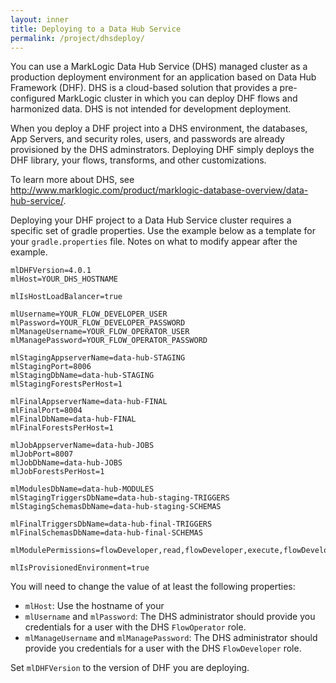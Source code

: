 ```yaml
---
layout: inner
title: Deploying to a Data Hub Service
permalink: /project/dhsdeploy/
---
```


You can use a MarkLogic Data Hub Service (DHS) managed cluster as a production deployment environment for an application based on Data Hub Framework (DHF). DHS is a cloud-based solution that provides a pre-configured MarkLogic cluster in which you can deploy DHF flows and harmonized data. DHS is not intended for development deployment.

When you deploy a DHF project into a DHS environment, the databases, App Servers, and security roles, users, and passwords are already provisioned by the DHS adminstrators. Deploying DHF simply deploys the DHF library, your flows, transforms, and other customizations.

To learn more about DHS, see http://www.marklogic.com/product/marklogic-database-overview/data-hub-service/.

Deploying your DHF project to a Data Hub Service cluster requires a specific set of gradle properties. Use the example below as a template for your `gradle.properties` file. Notes on what to modify appear after the example.

```
mlDHFVersion=4.0.1
mlHost=YOUR_DHS_HOSTNAME

mlIsHostLoadBalancer=true

mlUsername=YOUR_FLOW_DEVELOPER_USER
mlPassword=YOUR_FLOW_DEVELOPER_PASSWORD
mlManageUsername=YOUR_FLOW_OPERATOR_USER
mlManagePassword=YOUR_FLOW_OPERATOR_PASSWORD

mlStagingAppserverName=data-hub-STAGING
mlStagingPort=8006
mlStagingDbName=data-hub-STAGING
mlStagingForestsPerHost=1

mlFinalAppserverName=data-hub-FINAL
mlFinalPort=8004
mlFinalDbName=data-hub-FINAL
mlFinalForestsPerHost=1

mlJobAppserverName=data-hub-JOBS
mlJobPort=8007
mlJobDbName=data-hub-JOBS
mlJobForestsPerHost=1

mlModulesDbName=data-hub-MODULES
mlStagingTriggersDbName=data-hub-staging-TRIGGERS
mlStagingSchemasDbName=data-hub-staging-SCHEMAS

mlFinalTriggersDbName=data-hub-final-TRIGGERS
mlFinalSchemasDbName=data-hub-final-SCHEMAS

mlModulePermissions=flowDeveloper,read,flowDeveloper,execute,flowDeveloper,insert,flowOperator,read,flowOperator,execute,flowOperator,insert

mlIsProvisionedEnvironment=true
```
You will need to change the value of at least the following properties:

* `mlHost`: Use the hostname of your
* `mlUsername` and `mlPassword`: The DHS administrator should provide you credentials for a user with the DHS `FlowOperator` role.
* `mlManageUsername` and `mlManagePassword`: The DHS administrator should provide you credentials for a user with the DHS `FlowDeveloper` role.

Set `mlDHFVersion` to the version of DHF you are deploying.
